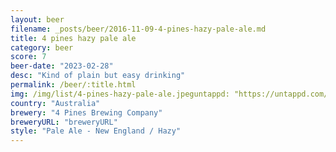 ```yaml
---
layout: beer
filename: _posts/beer/2016-11-09-4-pines-hazy-pale-ale.md
title: 4 pines hazy pale ale
category: beer
score: 7
beer-date: "2023-02-28"
desc: "Kind of plain but easy drinking"
permalink: /beer/:title.html
img: /img/list/4-pines-hazy-pale-ale.jpeguntappd: "https://untappd.com/b/4-pines-brewing-company-keller-door--hazy-pale-ale--2022-/4665506"
country: "Australia"
brewery: "4 Pines Brewing Company"
breweryURL: "breweryURL"
style: "Pale Ale - New England / Hazy"
---
```

